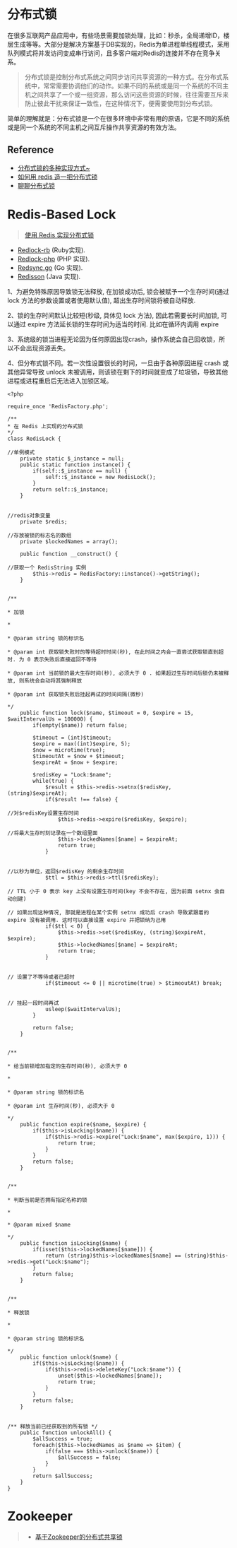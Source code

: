 # 分布式锁

在很多互联网产品应用中，有些场景需要加锁处理，比如：秒杀，全局递增ID，楼层生成等等。大部分是解决方案基于DB实现的，Redis为单进程单线程模式，采用队列模式将并发访问变成串行访问，且多客户端对Redis的连接并不存在竞争关系。

> 分布式锁是控制分布式系统之间同步访问共享资源的一种方式。在分布式系统中，常常需要协调他们的动作。如果不同的系统或是同一个系统的不同主机之间共享了一个或一组资源，那么访问这些资源的时候，往往需要互斥来防止彼此干扰来保证一致性，在这种情况下，便需要使用到分布式锁。

简单的理解就是：分布式锁是一个在很多环境中非常有用的原语，它是不同的系统或是同一个系统的不同主机之间互斥操作共享资源的有效方法。

## Reference
- [分布式锁的多种实现方式~ ](http://mp.weixin.qq.com/s?__biz=MzI3NzE0NjcwMg==&mid=2650120465&idx=1&sn=26fefc34e461dac09b87eb577ae064e2&chksm=f36bbc30c41c3526f22ecd2182850e9b0fb146050cef3e7a2940cbb711ddd55384111541697a&mpshare=1&scene=1&srcid=1108yFRXkT2iol2JKikclVWQ#rd)
- [如何用 redis 造一把分布式锁](http://sanyuesha.com/2016/08/20/distributed-lock-with-redis/)
- [聊聊分布式锁](http://mp.weixin.qq.com/s?__biz=MzIwNDU2MTI4NQ==&mid=2247483754&idx=1&sn=2164a80b98911f86dc8ffc9b112212ea&chksm=973f0f80a0488696ed9bd0c488c139780b7cf8aee8e40bf6667de463cdce2dc38e31b7a0122d#rd)

# Redis-Based Lock

> [使用 Redis 实现分布式锁](http://blog.jobbole.com/95211/?utm_source=tuicool&utm_medium=referral)

- [Redlock-rb](https://github.com/antirez/redlock-rb) (Ruby实现).
- [Redlock-php](https://github.com/ronnylt/redlock-php) (PHP 实现).
- [Redsync.go](https://github.com/hjr265/redsync.go) (Go 实现).
- [Redisson](https://github.com/mrniko/redisson) (Java 实现).



1、为避免特殊原因导致锁无法释放, 在加锁成功后, 锁会被赋予一个生存时间(通过 lock 方法的参数设置或者使用默认值), 超出生存时间锁将被自动释放.

2、锁的生存时间默认比较短(秒级, 具体见 lock 方法), 因此若需要长时间加锁, 可以通过 expire 方法延长锁的生存时间为适当的时间. 比如在循环内调用 expire

3、系统级的锁当进程无论因为任何原因出现crash，操作系统会自己回收锁，所以不会出现资源丢失。

4、但分布式锁不同。若一次性设置很长的时间，一旦由于各种原因进程 crash 或其他异常导致 unlock 未被调用，则该锁在剩下的时间就变成了垃圾锁，导致其他进程或进程重启后无法进入加锁区域。

``` 
<?php
 
require_once 'RedisFactory.php';
 
/**
* 在 Redis 上实现的分布式锁
*/
class RedisLock {
    
//单例模式
    private static $_instance = null;
    public static function instance() {
        if(self::$_instance == null) {
            self::$_instance = new RedisLock();
        }
        return self::$_instance;
    }
 
    
//redis对象变量
    private $redis;
    
//存放被锁的标志名的数组
    private $lockedNames = array();
 
    public function __construct() {
        
//获取一个 RedisString 实例
        $this->redis = RedisFactory::instance()->getString();
    }
 
    
/** 
    
* 加锁
    
*
    
* @param string 锁的标识名
    
* @param int 获取锁失败时的等待超时时间(秒), 在此时间之内会一直尝试获取锁直到超时. 为 0 表示失败后直接返回不等待
    
* @param int 当前锁的最大生存时间(秒), 必须大于 0 . 如果超过生存时间后锁仍未被释放, 则系统会自动将其强制释放
    
* @param int 获取锁失败后挂起再试的时间间隔(微秒)
    
*/
    public function lock($name, $timeout = 0, $expire = 15, $waitIntervalUs = 100000) {
        if(empty($name)) return false;
 
        $timeout = (int)$timeout;
        $expire = max((int)$expire, 5);
        $now = microtime(true);
        $timeoutAt = $now + $timeout;
        $expireAt = $now + $expire;
 
        $redisKey = "Lock:$name";
        while(true) {
            $result = $this->redis->setnx($redisKey, (string)$expireAt);
            if($result !== false) {
                
//对$redisKey设置生存时间
                $this->redis->expire($redisKey, $expire);
                
//将最大生存时刻记录在一个数组里面
                $this->lockedNames[$name] = $expireAt;
                return true;
            }
 
            
//以秒为单位，返回$redisKey 的剩余生存时间
            $ttl = $this->redis->ttl($redisKey);
            
// TTL 小于 0 表示 key 上没有设置生存时间(key 不会不存在, 因为前面 setnx 会自动创建)
            
// 如果出现这种情况, 那就是进程在某个实例 setnx 成功后 crash 导致紧跟着的 expire 没有被调用. 这时可以直接设置 expire 并把锁纳为己用
            if($ttl < 0) {
                $this->redis->set($redisKey, (string)$expireAt, $expire);
                $this->lockedNames[$name] = $expireAt;
                return true;
            }
 
            
// 设置了不等待或者已超时
            if($timeout <= 0 || microtime(true) > $timeoutAt) break;
 
            
// 挂起一段时间再试
            usleep($waitIntervalUs);
        }
 
        return false;
    }
 
    
/**
    
* 给当前锁增加指定的生存时间(秒), 必须大于 0
    
*
    
* @param string 锁的标识名
    
* @param int 生存时间(秒), 必须大于 0
    
*/
    public function expire($name, $expire) {
        if($this->isLocking($name)) {
            if($this->redis->expire("Lock:$name", max($expire, 1))) {
                return true;
            }
        }
        return false;
    }
 
    
/**
    
* 判断当前是否拥有指定名称的锁
    
*
    
* @param mixed $name
    
*/
    public function isLocking($name) {
        if(isset($this->lockedNames[$name])) {
            return (string)$this->lockedNames[$name] == (string)$this->redis->get("Lock:$name");
        }
        return false;
    }
 
    
/**
    
* 释放锁
    
*
    
* @param string 锁的标识名
    
*/
    public function unlock($name) {
        if($this->isLocking($name)) {
            if($this->redis->deleteKey("Lock:$name")) {
                unset($this->lockedNames[$name]);
                return true;
            }
        }
        return false;
    }
 
    
/** 释放当前已经获取到的所有锁 */
    public function unlockAll() {
        $allSuccess = true;
        foreach($this->lockedNames as $name => $item) {
            if(false === $this->unlock($name)) {
                $allSuccess = false;
            }
        }
        return $allSuccess;
    }
}
```
# Zookeeper 
> - [基于Zookeeper的分布式共享锁](http://itindex.net/detail/53857-zookeeper-%E5%85%B1%E4%BA%AB?utm_source=tuicool&utm_medium=referral)
